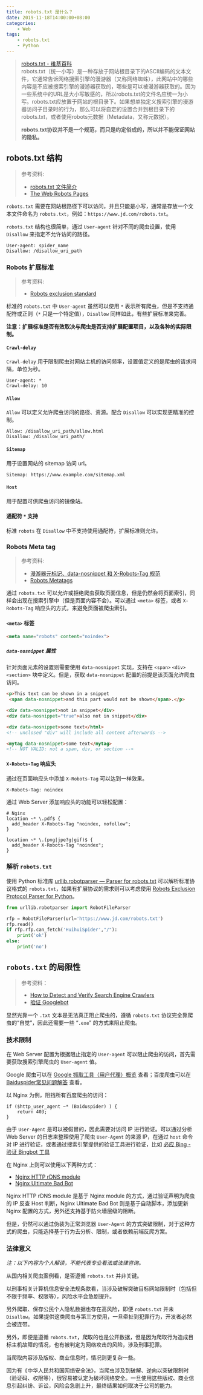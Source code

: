 ```yaml
---
title: robots.txt 是什么？
date: 2019-11-18T14:00:00+08:00
categories:
    - Web
tags:
    - robots.txt
    - Python
---
```


> [robots.txt - 维基百科](https://zh.wikipedia.org/wiki/Robots.txt)  
>robots.txt（统一小写）是一种存放于网站根目录下的ASCII编码的文本文件，它通常告诉网络搜索引擎的漫游器（又称网络蜘蛛），此网站中的哪些内容是不应被搜索引擎的漫游器获取的，哪些是可以被漫游器获取的。因为一些系统中的URL是大小写敏感的，所以robots.txt的文件名应统一为小写。robots.txt应放置于网站的根目录下。如果想单独定义搜索引擎的漫游器访问子目录时的行为，那么可以将自定的设置合并到根目录下的robots.txt，或者使用robots元数据（Metadata，又称元数据）。
>
>**robots.txt协议并不是一个规范，而只是约定俗成的，所以并不能保证网站的隐私。**

<!-- more -->

## robots.txt 结构

> 参考资料:  
> * [robots.txt 文件简介](https://support.google.com/webmasters/answer/6062608)
> * [The Web Robots Pages](https://www.robotstxt.org/)


`robots.txt` 需要在网站根路径下可以访问，并且只能是小写，通常是存放一个文本文件命名为 `robots.txt`，例如：`https://www.jd.com/robots.txt`。

`robots.txt` 结构也很简单，通过 `User-agent` 针对不同的爬虫设置，使用 `Disallow` 来指定不允许访问的路径。

```
User-agent: spider_name
Disallow: /disallow_uri_path
```

### Robots 扩展标准

> 参考资料:  
> * [Robots exclusion standard](https://en.wikipedia.org/wiki/Robots_exclusion_standard#Nonstandard_extensions)

标准的 `robots.txt` 中 `User-agent` 虽然可以使用 `*` 表示所有爬虫，但是不支持通配符或正则（`*` 只是一个特定值），`Disallow` 同样如此，有些扩展标准来完善。

**注意：扩展标准是否有效取决与爬虫是否支持扩展配置项目，以及各种的实际限制。**

#### `Crawl-delay`

`Crawl-delay` 用于限制爬虫对网站主机的访问频率，设置值定义的是爬虫的请求间隔，单位为秒。

```
User-agent: *
Crawl-delay: 10
```

#### `Allow`

`Allow` 可以定义允许爬虫访问的路径、资源。配合 `Disallow` 可以实现更精准的控制。

```
Allow: /disallow_uri_path/allow.html
Disallow: /disallow_uri_path/
```

#### `Sitemap`

用于设置网站的 sitemap 访问 url。

```
Sitemap: https://www.example.com/sitemap.xml
```

#### `Host`

用于配置可供爬虫访问的镜像站。

#### 通配符 `*` 支持

标准 `robots` 在 `Disallow` 中不支持使用通配符，扩展标准则允许。

### Robots Meta tag

> 参考资料:
> * [漫游器元标记、data-nosnippet 和 X-Robots-Tag 规范](https://developers.google.com/search/reference/robots_meta_tag)
> * [Robots Metatags](https://www.bing.com/webmaster/help/which-robots-metatags-does-bing-support-5198d240)

通过 `robots.txt` 可以允许或拒绝爬虫获取页面信息，但是仍然会将页面索引，同样会出现在搜索引擎中（但是页面内容不会）。可以通过 `<meta>` 标签，或者 `X-Robots-Tag` 响应头的方式，来避免页面被爬虫索引。

#### `<meta>` 标签

```html
<meta name="robots" content="noindex">
```
##### `data-nosnippet` 属性

针对页面元素的设置则需要使用 `data-nosnippet` 实现，支持在 `<span>` `<div>` `<section>` 块中定义。但是，获取 `data-nosnippet` 配置的前提是该页面允许爬虫访问。

```html
<p>This text can be shown in a snippet
 <span data-nosnippet>and this part would not be shown</span>.</p>

<div data-nosnippet>not in snippet</div>
<div data-nosnippet="true">also not in snippet</div>

<div data-nosnippet>some text</html>
<!-- unclosed "div" will include all content afterwards -->

<mytag data-nosnippet>some text</mytag>
<!-- NOT VALID: not a span, div, or section -->
```

#### `X-Robots-Tag` 响应头

通过在页面响应头中添加 `X-Robots-Tag` 可以达到一样效果。

```
X-Robots-Tag: noindex
```

通过 Web Server 添加响应头的功能可以轻松配置：

```
# Nginx
location ~* \.pdf$ {
  add_header X-Robots-Tag "noindex, nofollow";
}

location ~* \.(png|jpe?g|gif)$ {
  add_header X-Robots-Tag "noindex";
}
```

### 解析 `robots.txt`

使用 Python 标准库 [urllib.robotparser — Parser for robots.txt](https://docs.python.org/3.7/library/urllib.robotparser.html) 可以解析标准协议格式的 `robots.txt`，如果有扩展协议的需求则可以考虑使用 [Robots Exclusion Protocol Parser for Python](https://github.com/seomoz/reppy)。

```python
from urllib.robotparser import RobotFileParser

rfp = RobotFileParser(url='https://www.jd.com/robots.txt')
rfp.read()
if rfp.rfp.can_fetch('HuihuiSpider',"/"):
    print('ok')
else:
    print('no')
```

## `robots.txt` 的局限性

> 参考资料：
> * [How to Detect and Verify Search Engine Crawlers](https://www.onely.com/blog/detect-verify-crawlers/)
> * [验证 Googlebot](https://support.google.com/webmasters/answer/80553)

显然光靠一个 `.txt` 文本是无法真正阻止爬虫的，遵循 `robots.txt` 协议完全靠爬虫的“自觉”，因此还需要一些 “`.exe`” 的方式来阻止爬虫。

### 技术限制

在 Web Server 配置为根据阻止指定的 `User-agent` 可以阻止爬虫的访问，首先需要获取搜索引擎爬虫的 `User-agent` 值。

Google 爬虫可以在 [Google 抓取工具（用户代理）概览](https://support.google.com/webmasters/answer/1061943) 查看；百度爬虫可以在 [Baiduspider常见问题解答](https://help.baidu.com/question?prod_id=99&class=476&id=2996) 查看。

以 Nginx 为例，阻挡所有百度爬虫的访问：

```
if ($http_user_agent ~* (Baiduspider) ) {
    return 403;
}
```

由于 `User-Agent` 是可以被假冒的，因此需要对访问 IP 进行验证。可以通过分析 Web Server 的日志来整理使用了爬虫 `User-Agent` 的来源 IP，在通过 `host` 命令对 IP 进行验证，或者通过搜索引擎提供的验证工具进行验证，比如 [必应 Bing - 验证 Bingbot 工具](https://www.bing.com/toolbox/verify-bingbot)

在 Nginx 上则可以使用以下两种方式：

* [Nginx HTTP rDNS module](https://github.com/flant/nginx-http-rdns)
* [Nginx Ultimate Bad Bot](https://github.com/mitchellkrogza/nginx-ultimate-bad-bot-blocker) 


Nginx HTTP rDNS module 是基于 Nginx module 的方式，通过验证声明为爬虫的 IP 反查 Host 判断，Nginx Ultimate Bad Bot 则是基于自动脚本，添加更新 Nginx 配置的方式，另外还支持基于防火墙层级的阻断。

但是，仍然可以通过伪装为正常浏览器 `User-Agent` 的方式突破限制，对于这种方式的爬虫，只能选择基于行为去分析、限制，或者依赖前端反爬方案。

### 法律意义

*注：以下内容为个人解读，不能代表专业看法或法律咨询。*

从国内相关爬虫案例看，是否遵循 `robots.txt` 并非关键。

以刑事相关计算机信息安全法规条款看，当涉及破解突破目标网站限制时（包括但不限于频率、权限等），风险水平会急剧提升。

另外爬取、保存公民个人隐私数据也存在高风险，即便 `robots.txt` 并未 `Disallow`。如果提供这类爬虫与第三方使用，一旦牵扯到犯罪行为，开发者必然会被连带。

另外，即便是遵循 `robots.txt`，爬取的也是公开数据，但是因为爬取行为造成目标主机故障的情况，也有被判定为网络攻击的风险，涉及刑事犯罪。

当爬取内容涉及版权、商业信息时，情况则更复杂一些。

因为有《中华人民共和国网络安全法》，当爬虫涉及到破解、逆向以突破限制时（验证码、权限等），很容易被认定为破坏网络安全。一旦使用这些版权、商业信息引起纠纷、诉讼，风险会急剧上升，最终结果如何取决于公司的能力。
